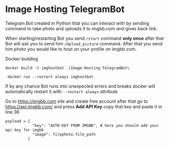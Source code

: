 # Image Hosting TelegramBot

Telegram Bot created in Python that you can interact with by sending command to take photo and uploads it to imgbb.com and gives back link.

When starting/restarting Bot you send ```/start``` command **only once** after that Bot will ask you to send him ```/Upload_picture``` command.
After that you send him photo you would like to host on your profile on imgbb.com.

Docker building

```docker build -t imghostbot .\Image-Hosting-TelegramBot\ ```

``` docker run --restart always imghostbot```

If by any chance Bot runs into unexpected errors and breaks docker will automatically restart it with ```--restart always``` attribute

Go to https://imgbb.com site and create free account after that go to https://api.imgbb.com/ and press **Add API Key** copy that key and paste it in line 36

```
payload = {
            "key": "AUTH KEY FROM IMGBB", # here you should add your api key for imgbb
            "image": filephoto.file_path
          }
```
